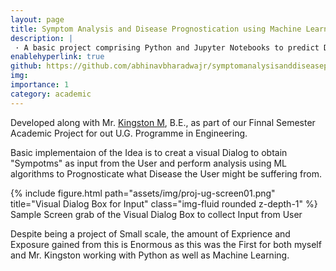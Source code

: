 ```yaml
---
layout: page
title: Symptom Analysis and Disease Prognostication using Machine Learning and Big Data
description: |
 · A basic project comprising Python and Jupyter Notebooks to predict Disease based on the Symptoms from User Input.
enablehyperlink: true
github: https://github.com/abhinavbharadwajr/symptomanalysisanddiseaseprediction
img:
importance: 1
category: academic
---
```


Developed along with Mr. [Kingston M](https://www.instagram.com/kingston_jamaika/), B.E., as part of our Finnal Semester Academic Project for out U.G. Programme in Engineering.

Basic implementaion of the Idea is to creat a visual Dialog to obtain "Sympotms" as input from the User and perform analysis using ML algorithms to Prognosticate what Disease the User might be suffering from.

<div class="row">
    <div class="col-sm mt-3 mt-md-0">
        {% include figure.html path="assets/img/proj-ug-screen01.png" title="Visual Dialog Box for Input" class="img-fluid rounded z-depth-1" %}
    </div>
</div>
<div class="caption">
    Sample Screen grab of the Visual Dialog Box to collect Input from User
</div>

Despite being a project of Small scale, the amount of Exprience and Exposure gained from this is Enormous as this was the First for both myself and Mr. Kingston working with Python as well as Machine Learning.
